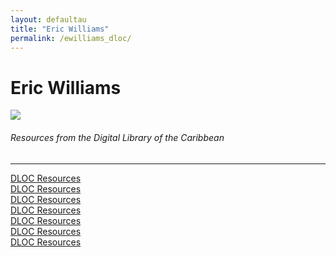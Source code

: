 ```yaml
---
layout: defaultau
title: "Eric Williams"
permalink: /ewilliams_dloc/
---
```

<!-- partial:index.partial.html -->
<div class="content">
    <h1>Eric Williams</h1>
    <div class="quote">
        <div><img src="https://upload.wikimedia.org/wikipedia/commons/thumb/e/ee/Eric_Williams_%28cropped%29.jpg/330px-Eric_Williams_%28cropped%29.jpg" class="logo"></div>
    </div>
    <body>
    <h6>Resources from the Digital Library of the Caribbean</h6><hr> 
        <a href="https://www.dloc.com/AA00030208/00001/images" target="_blank">DLOC Resources</a><br>
        <a href="https://www.dloc.com/AA00083169/00001/pdf" target="_blank">DLOC Resources</a><br>
        <a href="https://www.dloc.com/AA00030250/00001/images" target="_blank">DLOC Resources</a><br>
        <a href="https://www.dloc.com/AA00030185/00001/images" target="_blank">DLOC Resources</a><br>
        <a href="https://www.dloc.com/AA00030288/00001/images" target="_blank">DLOC Resources</a><br>
        <a href="https://www.dloc.com/AA00030206/00001/images" target="_blank">DLOC Resources</a><br>
        <a href="https://www.dloc.com/AA00030326/00001/images" target="_blank">DLOC Resources</a><br>
    </body> 
          </div>
  <!-- partial -->
<script src='https://cdnjs.cloudflare.com/ajax/libs/jquery/3.1.1/jquery.min.js'></script><script  src="{{ site.baseurl }}/assets/js/authorscript.js"></script>